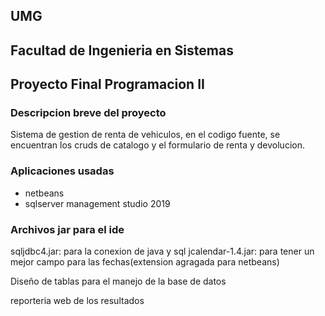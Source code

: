 ## UMG 
## Facultad de Ingenieria en Sistemas
## Proyecto Final Programacion II

### Descripcion breve del proyecto

Sistema de gestion de renta de vehiculos, en el codigo fuente, se encuentran
los cruds de catalogo y el formulario de renta y devolucion.


### Aplicaciones usadas

- netbeans
- sqlserver management studio 2019


### Archivos jar para el ide
sqljdbc4.jar: para la conexion de java y sql
jcalendar-1.4.jar: para tener un mejor campo para las fechas(extension agragada para netbeans)
	

Diseño de tablas para el manejo de la base de datos

reporteria web de los resultados